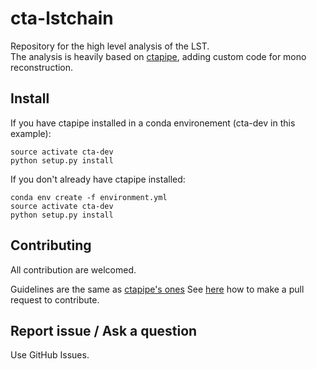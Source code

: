 # cta-lstchain

Repository for the high level analysis of the LST.    
The analysis is heavily based on [ctapipe](https://github.com/cta-observatory/ctapipe), adding custom code for mono reconstruction.


## Install

If you have ctapipe installed in a conda environement (cta-dev in this example):
```
source activate cta-dev
python setup.py install
```

If you don't already have ctapipe installed:
```
conda env create -f environment.yml
source activate cta-dev
python setup.py install
```


## Contributing

All contribution are welcomed.

Guidelines are the same as [ctapipe's ones](https://cta-observatory.github.io/ctapipe/development/index.html)
See [here](https://cta-observatory.github.io/ctapipe/development/pullrequests.html) how to make a pull request to contribute.


## Report issue / Ask a question

Use GitHub Issues.


